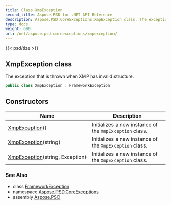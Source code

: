 ```yaml
---
title: Class XmpException
second_title: Aspose.PSD for .NET API Reference
description: Aspose.PSD.CoreExceptions.XmpException class. The exception that is thrown when XMP has invalid structure
type: docs
weight: 690
url: /net/aspose.psd.coreexceptions/xmpexception/
---
```

{{< psd/tize >}}
## XmpException class

The exception that is thrown when XMP has invalid structure.

```csharp
public class XmpException : FrameworkException
```

## Constructors

| Name | Description |
| --- | --- |
| [XmpException](xmpexception/#constructor)() | Initializes a new instance of the `XmpException` class. |
| [XmpException](xmpexception/#constructor_1)(string) | Initializes a new instance of the `XmpException` class. |
| [XmpException](xmpexception/#constructor_2)(string, Exception) | Initializes a new instance of the `XmpException` class. |

### See Also

* class [FrameworkException](../frameworkexception/)
* namespace [Aspose.PSD.CoreExceptions](../../aspose.psd.coreexceptions/)
* assembly [Aspose.PSD](../../)


